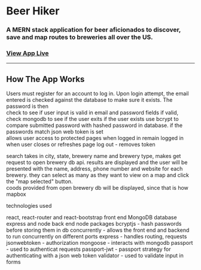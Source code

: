 # Beer Hiker  

### A MERN stack application for beer aficionados to discover, save and map routes to breweries all over the US.
### [View App Live](https://beerhiker.herokuapp.com/)

---

## How The App Works

Users must register for an account to log in. Upon login attempt, the email entered is checked against the database to make sure it exists.  The password is then  
check to see if user input is valid in email and password fields
if valid, check mongodb to see if the user exits
if the user exists use bcrypt to compare submitted password with hashed password in database.
if the passwords match json web token is set  
allows user access to protected pages when logged in
remain logged in when user closes or refreshes page
log out - removes token

search takes in city, state, brewery name and brewery type, makes get request to open brewery db api. 
results are displayed and the user will be presented with the name, address, phone number and website for each brewery.  they can select as many as they want to view on a map and click the "map selected" button.  
coods provided from open brewery db will be displayed, since that is how mapbox 




technologies used 

react, react-router and react-bootstrap front end
MongoDB database
express and node back end
node packages
bcryptjs - hash passwords before storing them in db
concurrently - allows the front end and backend to run concurrently on different ports
express - handles routing, requests
jsonwebtoken - authorization
mongoose - interacts with mongodb
passport - used to authenticat requests
passport-jwt - passport strategy for authenticating with a json web token 
validator - used to validate input in forms